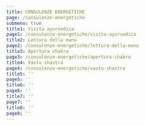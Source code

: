 ```yaml
---
title: CONSULENZE ENERGETICHE
page: /consulenze-energetiche
submenu: true
title1: Visita ayurvedica
page1: /consulenze-energetiche/visita-ayurvedica
title2: Lettura della mano
page2: /consulenze-energetiche/lettura-della-mano
title3: Apertura chakra
page3: /consulenze-energetiche/apertura-chakra
title4: Vastu shastra
page4: /consulenze-energetiche/vastu-shastra
title5: ''
page5: ''
title6: ''
page6: ''
title7: ''
page7: ''
title8: ''
page8: ''
---
```


